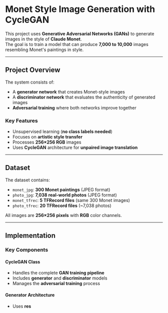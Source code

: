 # Monet Style Image Generation with CycleGAN

This project uses **Generative Adversarial Networks (GANs)** to generate images in the style of **Claude Monet**.  
The goal is to train a model that can produce **7,000 to 10,000** images resembling Monet's paintings in style.

---

## Project Overview

The system consists of:

- A **generator network** that creates Monet-style images  
- A **discriminator network** that evaluates the authenticity of generated images  
- **Adversarial training** where both networks improve together  

### Key Features

- Unsupervised learning (**no class labels needed**)  
- Focuses on **artistic style transfer**  
- Processes **256×256 RGB** images  
- Uses **CycleGAN** architecture for **unpaired image translation**

---

## Dataset

The dataset contains:

- `monet_jpg`: **300 Monet paintings** (JPEG format)  
- `photo_jpg`: **7,038 real-world photos** (JPEG format)  
- `monet_tfrec`: **5 TFRecord files** (same 300 Monet images)  
- `photo_tfrec`: **20 TFRecord files** (~7,038 photos)  

All images are **256×256 pixels** with **RGB** color channels.

---

## Implementation

### Key Components

#### CycleGAN Class
- Handles the complete **GAN training pipeline**  
- Includes **generator** and **discriminator** models  
- Manages the **adversarial training** process  

#### Generator Architecture
- Uses **res**
